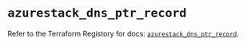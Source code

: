 # `azurestack_dns_ptr_record`

Refer to the Terraform Registory for docs: [`azurestack_dns_ptr_record`](https://www.terraform.io/docs/providers/azurestack/r/dns_ptr_record).
